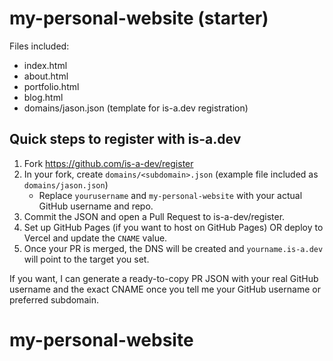 # my-personal-website (starter)

Files included:
- index.html
- about.html
- portfolio.html
- blog.html
- domains/jason.json (template for is-a.dev registration)

## Quick steps to register with is-a.dev

1. Fork https://github.com/is-a-dev/register
2. In your fork, create `domains/<subdomain>.json` (example file included as `domains/jason.json`)
   - Replace `yourusername` and `my-personal-website` with your actual GitHub username and repo.
3. Commit the JSON and open a Pull Request to is-a-dev/register.
4. Set up GitHub Pages (if you want to host on GitHub Pages) OR deploy to Vercel and update the `CNAME` value.
5. Once your PR is merged, the DNS will be created and `yourname.is-a.dev` will point to the target you set.

If you want, I can generate a ready-to-copy PR JSON with your real GitHub username and the exact CNAME once you tell me your GitHub username or preferred subdomain.
# my-personal-website
